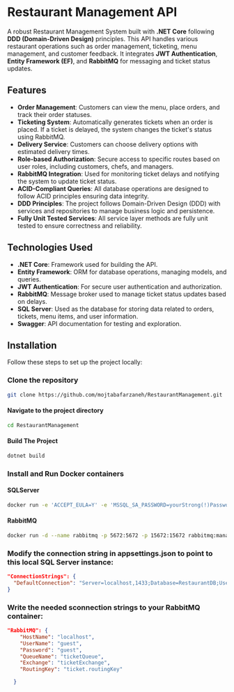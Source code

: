 # Restaurant Management API

A robust Restaurant Management System built with **.NET Core** following **DDD (Domain-Driven Design)** principles. This API handles various restaurant operations such as order management, ticketing, menu management, and customer feedback. It integrates **JWT Authentication**, **Entity Framework (EF)**, and **RabbitMQ** for messaging and ticket status updates.

## Features

- **Order Management**: Customers can view the menu, place orders, and track their order statuses.
- **Ticketing System**: Automatically generates tickets when an order is placed. If a ticket is delayed, the system changes the ticket's status using RabbitMQ.
- **Delivery Service**: Customers can choose delivery options with estimated delivery times.
- **Role-based Authorization**: Secure access to specific routes based on user roles, including customers, chefs, and managers.
- **RabbitMQ Integration**: Used for monitoring ticket delays and notifying the system to update ticket status.
- **ACID-Compliant Queries**: All database operations are designed to follow ACID principles ensuring data integrity.
- **DDD Principles**: The project follows Domain-Driven Design (DDD) with services and repositories to manage business logic and persistence.
- **Fully Unit Tested Services**: All service layer methods are fully unit tested to ensure correctness and reliability.

## Technologies Used

- **.NET Core**: Framework used for building the API.
- **Entity Framework**: ORM for database operations, managing models, and queries.
- **JWT Authentication**: For secure user authentication and authorization.
- **RabbitMQ**: Message broker used to manage ticket status updates based on delays.
- **SQL Server**: Used as the database for storing data related to orders, tickets, menu items, and user information.
- **Swagger**: API documentation for testing and exploration.


## Installation

Follow these steps to set up the project locally:

### Clone the repository

```bash
git clone https://github.com/mojtabafarzaneh/RestaurantManagement.git
```
#### Navigate to the project directory
```bash
cd RestaurantManagement
```
#### Build The Project
```bash
dotnet build
```

### Install and Run Docker containers

#### SQLServer
```bash
docker run -e 'ACCEPT_EULA=Y' -e 'MSSQL_SA_PASSWORD=yourStrong(!)Password' -p 1433:1433 --name sqlserver-container -d mcr.microsoft.com/mssql/server
```

#### RabbitMQ
```bash
docker run -d --name rabbitmq -p 5672:5672 -p 15672:15672 rabbitmq:management
```

### Modify the connection string in appsettings.json to point to this local SQL Server instance:
```json
"ConnectionStrings": {
  "DefaultConnection": "Server=localhost,1433;Database=RestaurantDB;User Id=sa;Password=yourStrong(!)Password;"
}
```
### Write the needed sconnection strings to your RabbitMQ container:
```json
"RabbitMQ": {
    "HostName": "localhost",
    "UserName": "guest",
    "Password": "guest",
    "QueueName": "ticketQueue",
    "Exchange": "ticketExchange",
    "RoutingKey": "ticket.routingKey"

  }
```



